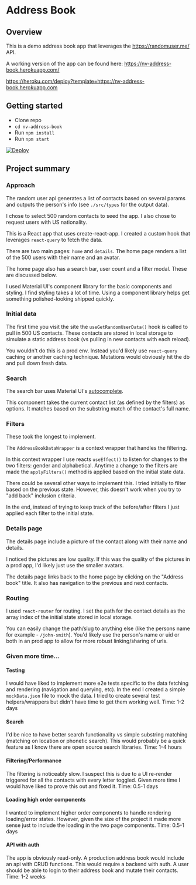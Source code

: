 # Address Book

## Overview

This is a demo address book app that leverages the https://randomuser.me/ API.

A working version of the app can be found here: https://nv-address-book.herokuapp.com/

https://heroku.com/deploy?template=https://nv-address-book.herokuapp.com

## Getting started

- Clone repo
- `cd nv-address-book`
- Run `npm install`
- Run `npm start`

[![Deploy](https://www.herokucdn.com/deploy/button.svg)](https://heroku.com/deploy)

## Project summary

### Approach

The random user api generates a list of contacts based on several params and outputs the person's info (see `./src/types` for the output data).

I chose to select 500 random contacts to seed the app. I also chose to request users with US nationality.

This is a React app that uses create-react-app. I created a custom hook that leverages `react-query` to fetch the data.

There are two main pages: `home` and `details`. The home page renders a list of the 500 users with their name and an avatar.

The home page also has a search bar, user count and a filter modal. These are discussed below.

I used Material UI's component library for the basic components and styling. I find styling takes a lot of time. Using a component library helps get something polished-looking shipped quickly.

### Initial data

The first time you visit the site the `useGetRandomUserData()` hook is called to pull in 500 US contacts. These contacts are stored in local storage to simulate a static address book (vs pulling in new contacts with each reload).

You wouldn't do this is a prod env. Instead you'd likely use `react-query` caching or another caching technique. Mutations would obviously hit the db and pull down fresh data.

### Search

The search bar uses Material UI's [autocomplete](https://mui.com/components/autocomplete/).

This component takes the current contact list (as defined by the filters) as options. It matches based on the substring match of the contact's full name.

### Filters

These took the longest to implement.

The `AddressBookDataWrapper` is a context wrapper that handles the filtering.

In this context wrapper I use reacts `useEffect()` to listen for changes to the two filters: gender and alphabetical. Anytime a change to the filters are made the `applyFilters()` method is applied based on the initial state data.

There could be several other ways to implement this. I tried initially to filter based on the previous state. However, this doesn't work when you try to "add back" inclusion criteria.

In the end, instead of trying to keep track of the before/after filters I just applied each filter to the initial state.

### Details page

The details page include a picture of the contact along with their name and details.

I noticed the pictures are low quality. If this was the quality of the pictures in a prod app, I'd likely just use the smaller avatars.

The details page links back to the home page by clicking on the "Address book" title. It also has navigation to the previous and next contacts.

### Routing

I used `react-router` for routing. I set the path for the contact details as the array index of the initial state stored in local storage.

You can easily change the path/slug to anything else (like the persons name for example - `/john-smith`). You'd likely use the person's name or uid or both in an prod app to allow for more robust linking/sharing of urls.

### Given more time...

#### Testing

I would have liked to implement more e2e tests specific to the data fetching and rendering (navigation and querying, etc). In the end I created a simple `mockData.json` file to mock the data. I tried to create several test helpers/wrappers but didn't have time to get them working well.
Time: 1-2 days

#### Search

I'd be nice to have better search functionality vs simple substring matching (matching on location or phonetic search). This would probably be a quick feature as I know there are open source search libraries.
Time: 1-4 hours

#### Filtering/Performance

The filtering is noticeably slow. I suspect this is due to a UI re-render triggered for all the contacts with every letter toggled. Given more time I would have liked to prove this out and fixed it.
Time: 0.5-1 days

#### Loading high order components

I wanted to implement higher order components to handle rendering loading/error states. However, given the size of the project it made more sense just to include the loading in the two page components.
Time: 0.5-1 days

#### API with auth

The app is obviously read-only. A production address book would include an api with CRUD functions. This would require a backend with auth. A user should be able to login to their address book and mutate their contacts.
Time: 1-2 weeks
